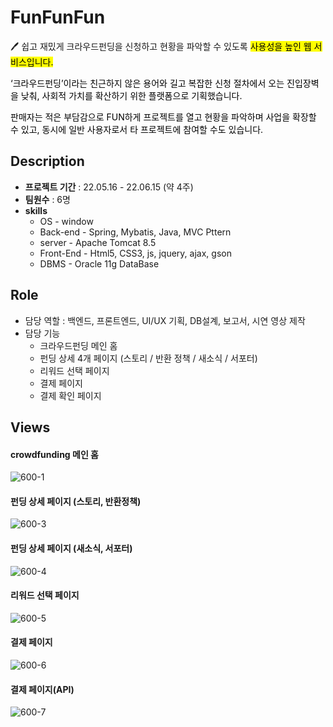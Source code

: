 # FunFunFun
<aside>
🖊️ 쉽고 재밌게 크라우드펀딩을 신청하고 현황을 파악할 수 있도록 <mark>사용성을 높인 웹 서비스입니다.

‘크라우드펀딩’이라는 친근하지 않은 용어와 길고 복잡한 신청 절차에서 오는 진입장벽을 낮춰, 사회적 가치를 확산하기 위한 플랫폼으로 기획했습니다. 

판매자는 적은 부담감으로 FUN하게 프로젝트를 열고 현황을 파악하며 사업을 확장할 수 있고, 동시에 일반 사용자로서 타 프로젝트에 참여할 수도 있습니다.
</aside>


## Description
* **프로젝트 기간**  :  22.05.16 - 22.06.15 (약 4주)
* **팀원수** : 6명
* **skills**
  * OS        - window
  * Back-end  - Spring, Mybatis, Java, MVC Pttern
  * server    - Apache Tomcat 8.5
  * Front-End - Html5, CSS3, js, jquery, ajax, gson
  * DBMS      - Oracle 11g DataBase

## Role
* 담당 역할 : 백엔드, 프론트엔드, UI/UX 기획, DB설계, 보고서, 시연 영상 제작
* 담당 기능
  - 크라우드펀딩 메인 홈
  - 펀딩 상세 4개 페이지 (스토리 / 반환 정책 / 새소식 / 서포터)
  - 리워드 선택 페이지
  - 결제 페이지
  - 결제 확인 페이지

## Views
#### crowdfunding 메인 홈
![600-1](https://user-images.githubusercontent.com/98694227/184314490-2af9bb06-0859-40aa-a83e-160eb77135a3.gif)

#### 펀딩 상세 페이지 (스토리, 반환정책)
![600-3](https://user-images.githubusercontent.com/98694227/184315920-3fa0ea22-c9b0-4a04-8553-13faa2c2c7e5.gif)

#### 펀딩 상세 페이지 (새소식, 서포터)
![600-4](https://user-images.githubusercontent.com/98694227/184314515-5f0acc17-0465-469e-b619-4ede2a34f84e.gif)

#### 리워드 선택 페이지
![600-5](https://user-images.githubusercontent.com/98694227/184314527-74600979-158c-4fa1-ac87-38cd57e4adae.gif)

#### 결제 페이지
![600-6](https://user-images.githubusercontent.com/98694227/184314531-fdd52c9e-1fdf-4bd3-a78f-08636731a461.gif)

#### 결제 페이지(API)
![600-7](https://user-images.githubusercontent.com/98694227/184314533-5fb30f1b-89e4-4e4e-bcb8-5ae2d8e6f9de.gif)


